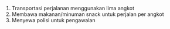 1. Transportasi perjalanan menggunakan lima angkot
2. Membawa makanan/minuman snack untuk perjalan per angkot
3. Menyewa polisi untuk pengawalan

